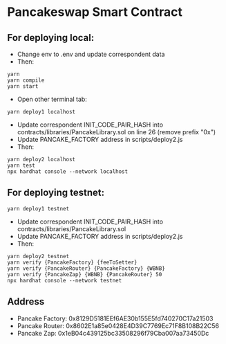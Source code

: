# Pancakeswap Smart Contract
## For deploying local:
- Change env to .env and update correspondent data  
- Then:
```shell
yarn
yarn compile
yarn start
```

- Open other terminal tab:
```shell
yarn deploy1 localhost
```

- Update correspondent INIT_CODE_PAIR_HASH into contracts/libraries/PancakeLibrary.sol on line 26 (remove prefix "0x")
- Update PANCAKE_FACTORY address in scripts/deploy2.js
- Then:
```shell
yarn deploy2 localhost
yarn test
npx hardhat console --network localhost
```

## For deploying testnet:
```shell
yarn deploy1 testnet
```

- Update correspondent INIT_CODE_PAIR_HASH into contracts/libraries/PancakeLibrary.sol
- Update PANCAKE_FACTORY address in scripts/deploy2.js
- Then:
```shell
yarn deploy2 testnet
yarn verify {PancakeFactory} {feeToSetter}
yarn verify {PancakeRouter} {PancakeFactory} {WBNB}
yarn verify {PancakeZap} {WBNB} {PancakeRouter} 50
npx hardhat console --network testnet
```

## Address
- Pancake Factory: 0x8129D5181EEf6AE30b155E5fd740270C17a21503
- Pancake Router: 0x8602E1a85e0428E4D39C7769Ec71F8B108B22C56
- Pancake Zap: 0x1eB04c439125bc33508296f79Cba007aa73450Dc